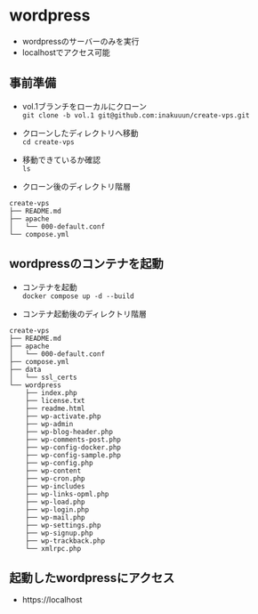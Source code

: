 # wordpress
- wordpressのサーバーのみを実行
- localhostでアクセス可能

## 事前準備
- vol.1ブランチをローカルにクローン  
`git clone -b vol.1 git@github.com:inakuuun/create-vps.git`

- クローンしたディレクトリへ移動  
`cd create-vps`

- 移動できているか確認  
`ls`

- クローン後のディレクトリ階層
```
create-vps
├── README.md
├── apache
│   └── 000-default.conf
└── compose.yml
```

## wordpressのコンテナを起動 
- コンテナを起動  
`docker compose up -d --build`

- コンテナ起動後のディレクトリ階層  
```
create-vps
├── README.md
├── apache
│   └── 000-default.conf
├── compose.yml
├── data
│   └── ssl_certs
└── wordpress
    ├── index.php
    ├── license.txt
    ├── readme.html
    ├── wp-activate.php
    ├── wp-admin
    ├── wp-blog-header.php
    ├── wp-comments-post.php
    ├── wp-config-docker.php
    ├── wp-config-sample.php
    ├── wp-config.php
    ├── wp-content
    ├── wp-cron.php
    ├── wp-includes
    ├── wp-links-opml.php
    ├── wp-load.php
    ├── wp-login.php
    ├── wp-mail.php
    ├── wp-settings.php
    ├── wp-signup.php
    ├── wp-trackback.php
    └── xmlrpc.php
```

## 起動したwordpressにアクセス  
- https://localhost
